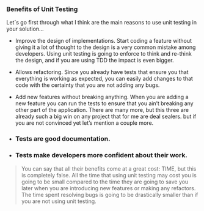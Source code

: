 ### Benefits of Unit Testing
Let´s go first through what I think are the main reasons to use unit testing in your solution…

* Improve the design of implementations. 
Start coding a feature without giving it a lot of thought to the design is a very common mistake among developers. Using unit testing is going to enforce to think and re-think the design, and if you are using TDD the impact is even bigger.
* Allows refactoring.
Since you already have tests that ensure you that everything is working as expected, you can easily add changes to that code with the certainty that you are not adding any bugs.
* Add new features without breaking anything.
When you are adding a new feature you can run the tests to ensure that you ain’t breaking any other part of the application.
There are many more, but this three are already such a big win on any project that for me are deal sealers. but if you are not convinced yet let’s mention a couple more.

* ### Tests are good documentation.
* ### Tests make developers more confident about their work.
> You can say that all their benefits come at a great cost: TIME, but this is completely false. All the time that using unit testing may cost you is going to be small compared to the time they are going to save you later when you are introducing new features or making any refactors. The time spent resolving bugs is going to be drastically smaller than if you are not using unit testing.

